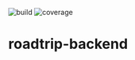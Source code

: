 ![build](https://img.shields.io/jenkins/build?jobUrl=http%3A%2F%2F34.231.202.196%3A8080%2Fjob%2FRoadtrip-backend%2F)
![coverage](https://img.shields.io/jenkins/coverage/cobertura?jobUrl=http%3A%2F%2F34.231.202.196%3A8080%2Fjob%2FRoadtrip-backend%2F)
# roadtrip-backend

